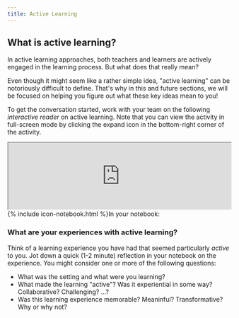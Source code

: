 ```yaml
---
title: Active Learning
---
```

## What is active learning?

In active learning approaches, both teachers and learners are actively engaged in the learning process. But what does that really mean?

Even though it might seem like a rather simple idea, "active learning" can be notoriously difficult to define. That's why in this and future sections, we will be focused on helping you figure out what these key ideas mean to you!

<p>To get the conversation started, work with your team on the following <em>interactive reader</em> on active learning. Note that you can view the activity in full-screen mode by clicking the expand icon in the bottom-right corner of the activity.</p>

<script src="https://ccle.ucla.edu/mod/hvp/library/js/h5p-resizer.js" charset="UTF-8"></script>

<iframe src="https://ccle.ucla.edu/mod/hvp/embed.php?id=2434406" width="100%" frameborder="1" allowfullscreen="allowfullscreen"></iframe><script src="https://ccle.ucla.edu/mod/hvp/library/js/h5p-resizer.js" charset="UTF-8"></script>
<!-- todo: make frameborder better match theme -->
<!-- todo: consider - experiential learning, pair and group work, problem-based learning, desirable difficulty, flow -->

<div class="card my-5">
  <div class="card-header">
    <span>{% include icon-notebook.html %}In your notebook:</span>
    <!-- alt version for "With your team:" -->
    <!--
    <span>{% include icon-team.html %}With your team:</span>
    -->
  </div>
  <div class="card-body">
    <h3 class="card-title">What are your experiences with active learning?</h3>
    <p class="card-text">Think of a learning experience you have had that seemed particularly <em>active</em> to you. Jot down a quick (1-2 minute) reflection in your notebook on the experience. You might consider one or more of the following questions:</p>
    <ul>
        <li>What was the setting and what were you learning?</li>
        <li>What made the learning "active"? Was it experiential in some way? Collaborative? Challenging? ...?</li>
        <li>Was this learning experience memorable? Meaninful? Transformative? Why or why not?</li>
    </ul>
    <!--
    <div class="card-footer">
        <h4>Tips</h4>
        <ul>
            <li>An optional list</li>
            <li>of helpful tips</li>
        </ul>
    </div>
    -->
  </div>
</div>

